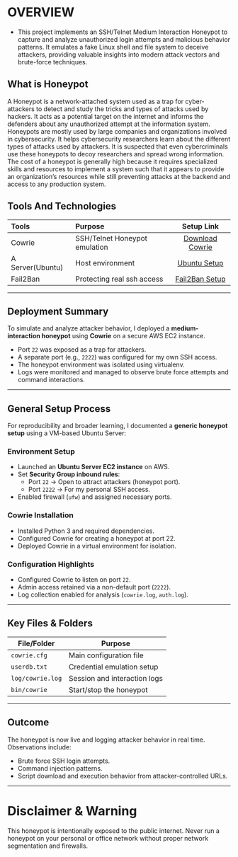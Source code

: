 # OVERVIEW
- This project implements an SSH/Telnet Medium Interaction Honeypot to capture and analyze unauthorized login attempts and malicious behavior patterns. It emulates a fake Linux shell and file system to deceive attackers, providing valuable insights into modern attack vectors and brute-force techniques.

##  What is Honeypot

A Honeypot is a network-attached system used as a trap for cyber-attackers to detect and study the tricks and types of attacks used by hackers. It acts as a potential target on the internet and informs the defenders about any unauthorized attempt at the information system. Honeypots are mostly used by large companies and organizations involved in cybersecurity. It helps cybersecurity researchers learn about the different types of attacks used by attackers. It is suspected that even cybercriminals use these honeypots to decoy researchers and spread wrong information. The cost of a honeypot is generally high because it requires specialized skills and resources to implement a system such that it appears to provide an organization’s resources while still preventing attacks at the backend and access to any production system.

## Tools And Technologies

| Tools             | Purpose                       | Setup Link            |
| :---------------- | :---------------------------- | :-------------------: |
| Cowrie            | SSH/Telnet Honeypot emulation | [Download Cowrie]()   |
| A Server(Ubuntu)  | Host environment              | [Ubuntu Setup]()      |
| Fail2Ban          | Protecting real ssh access    | [Fail2Ban Setup]()    |

---

## Deployment Summary

To simulate and analyze attacker behavior, I deployed a **medium-interaction honeypot** using **Cowrie** on a secure AWS EC2 instance.

- Port `22` was exposed as a trap for attackers.
- A separate port (e.g., `2222`) was configured for my own SSH access.
- The honeypot environment was isolated using virtualenv.
- Logs were monitored and managed to observe brute force attempts and command interactions.

---

## General Setup Process

For reproducibility and broader learning, I documented a **generic honeypot setup** using a VM-based Ubuntu Server:

### Environment Setup
- Launched an **Ubuntu Server EC2 instance** on AWS.
- Set **Security Group inbound rules**:
  - Port `22` → Open to attract attackers (honeypot port).
  - Port `2222` → For my personal SSH access.
- Enabled firewall (`ufw`) and assigned necessary ports.

### Cowrie Installation
- Installed Python 3 and required dependencies.
- Configured Cowrie for creating a honeypot at port 22.
- Deployed Cowrie in a virtual environment for isolation.

### Configuration Highlights
- Configured Cowrie to listen on port `22`.
- Admin access retained via a non-default port (`2222`).
- Log collection enabled for analysis (`cowrie.log`, `auth.log`).

---

## Key Files & Folders

| File/Folder        | Purpose                          |
|--------------------|----------------------------------|
| `cowrie.cfg`       | Main configuration file          |
| `userdb.txt`       | Credential emulation setup       |
| `log/cowrie.log`   | Session and interaction logs     |
| `bin/cowrie`       | Start/stop the honeypot          |

---

## Outcome

The honeypot is now live and logging attacker behavior in real time. Observations include:

- Brute force SSH login attempts.
- Command injection patterns.
- Script download and execution behavior from attacker-controlled URLs.

---

# Disclaimer & Warning
This honeypot is intentionally exposed to the public internet. Never run a honeypot on your personal or office network without proper network segmentation and firewalls.